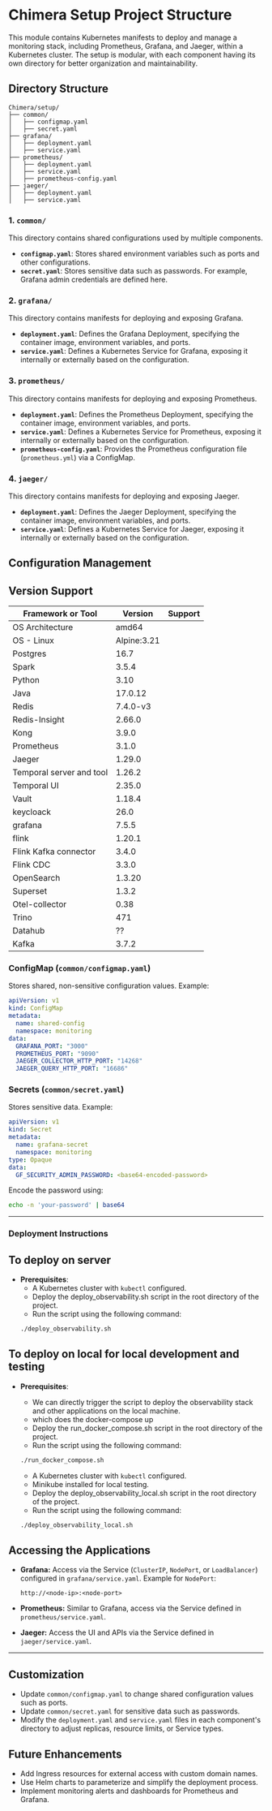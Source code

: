 # Chimera Setup Project Structure

This module contains Kubernetes manifests to deploy and manage a monitoring stack, 
including Prometheus, Grafana, and Jaeger, within a Kubernetes cluster. 
The setup is modular, with each component having its own directory for better organization and maintainability.

## Directory Structure

```
Chimera/setup/
├── common/
│   ├── configmap.yaml
│   ├── secret.yaml
├── grafana/
│   ├── deployment.yaml
│   ├── service.yaml
├── prometheus/
│   ├── deployment.yaml
│   ├── service.yaml
│   ├── prometheus-config.yaml
├── jaeger/
│   ├── deployment.yaml
│   ├── service.yaml
```

### 1. `common/`
This directory contains shared configurations used by multiple components.

- **`configmap.yaml`**: Stores shared environment variables such as ports and other configurations.
- **`secret.yaml`**: Stores sensitive data such as passwords. For example, Grafana admin credentials are defined here.

### 2. `grafana/`
This directory contains manifests for deploying and exposing Grafana.

- **`deployment.yaml`**: Defines the Grafana Deployment, specifying the container image, environment variables, and ports.
- **`service.yaml`**: Defines a Kubernetes Service for Grafana, exposing it internally or externally based on the configuration.

### 3. `prometheus/`
This directory contains manifests for deploying and exposing Prometheus.

- **`deployment.yaml`**: Defines the Prometheus Deployment, specifying the container image, environment variables, and ports.
- **`service.yaml`**: Defines a Kubernetes Service for Prometheus, exposing it internally or externally based on the configuration.
- **`prometheus-config.yaml`**: Provides the Prometheus configuration file (`prometheus.yml`) via a ConfigMap.

### 4. `jaeger/`
This directory contains manifests for deploying and exposing Jaeger.

- **`deployment.yaml`**: Defines the Jaeger Deployment, specifying the container image, environment variables, and ports.
- **`service.yaml`**: Defines a Kubernetes Service for Jaeger, exposing it internally or externally based on the configuration.

## Configuration Management

## Version Support

| Framework or Tool        | Version     | Support |
|--------------------------|-------------|---------|
| OS Architecture          | amd64       |         |
| OS - Linux               | Alpine:3.21 |         |
| Postgres                 | 16.7        |         |
| Spark                    | 3.5.4       |         |
| Python                   | 3.10        |         |
| Java                     | 17.0.12     |         |
| Redis                    | 7.4.0-v3    |         |
| Redis-Insight            | 2.66.0      |         |
| Kong                     | 3.9.0       |         |
| Prometheus               | 3.1.0       |         |
| Jaeger                   | 1.29.0      |         |
| Temporal server and tool | 1.26.2      |         |
| Temporal UI              | 2.35.0      |         |
| Vault                    | 1.18.4      |         |
| keycloack                | 26.0        |         |
| grafana                  | 7.5.5       |         |
| flink                    | 1.20.1      |         |
| Flink Kafka connector    | 3.4.0       |         |
| Flink CDC                | 3.3.0       |         |
| OpenSearch               | 1.3.20      |         |
| Superset                 | 1.3.2       |         |
| Otel-collector           | 0.38        |         |
| Trino                    | 471         |         |
| Datahub                  | ??          |         |
| Kafka                    | 3.7.2       |         |

### ConfigMap (`common/configmap.yaml`)
Stores shared, non-sensitive configuration values. Example:

```yaml
apiVersion: v1
kind: ConfigMap
metadata:
  name: shared-config
  namespace: monitoring
data:
  GRAFANA_PORT: "3000"
  PROMETHEUS_PORT: "9090"
  JAEGER_COLLECTOR_HTTP_PORT: "14268"
  JAEGER_QUERY_HTTP_PORT: "16686"
```

### Secrets (`common/secret.yaml`)
Stores sensitive data. Example:

```yaml
apiVersion: v1
kind: Secret
metadata:
  name: grafana-secret
  namespace: monitoring
type: Opaque
data:
  GF_SECURITY_ADMIN_PASSWORD: <base64-encoded-password>
```

Encode the password using:
```bash
echo -n 'your-password' | base64
```

---

### Deployment Instructions
## To deploy on server
- **Prerequisites**:
    - A Kubernetes cluster with `kubectl` configured.
    - Deploy the deploy_observability.sh script in the root directory of the project.
    - Run the script using the following command:
    ```bash
    ./deploy_observability.sh
    ```
## To deploy on local for local development and testing
- **Prerequisites**:
   - We can directly trigger the script to deploy the observability stack and other applications on the local machine. 
   - which does the docker-compose up
   - Deploy the run_docker_compose.sh script in the root directory of the project.
   - Run the script using the following command:
    ```bash
    ./run_docker_compose.sh
    ```
   
    - A Kubernetes cluster with `kubectl` configured.
    - Minikube installed for local testing.
    - Deploy the deploy_observability_local.sh script in the root directory of the project.
    - Run the script using the following command:
    ```bash
    ./deploy_observability_local.sh
    ```

## Accessing the Applications

- **Grafana:** Access via the Service (`ClusterIP`, `NodePort`, or `LoadBalancer`) configured in `grafana/service.yaml`. Example for `NodePort`:
  ```
  http://<node-ip>:<node-port>
  ```

- **Prometheus:** Similar to Grafana, access via the Service defined in `prometheus/service.yaml`.

- **Jaeger:** Access the UI and APIs via the Service defined in `jaeger/service.yaml`.

---

## Customization

- Update `common/configmap.yaml` to change shared configuration values such as ports.
- Update `common/secret.yaml` for sensitive data such as passwords.
- Modify the `deployment.yaml` and `service.yaml` files in each component's directory to adjust replicas, resource limits, or Service types.

## Future Enhancements

- Add Ingress resources for external access with custom domain names.
- Use Helm charts to parameterize and simplify the deployment process.
- Implement monitoring alerts and dashboards for Prometheus and Grafana.